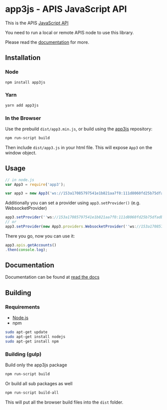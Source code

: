 # app3js - APIS JavaScript API

This is the APIS [JavaScript API][docs]

You need to run a local or remote APIS node to use this library.

Please read the [documentation][docs] for more.

## Installation

### Node

```bash
npm install app3js
```

### Yarn

```bash
yarn add app3js
```

### In the Browser

Use the prebuild ``dist/app3.min.js``, or
build using the [app3js][repo] repository:

```bash
npm run-script build
```

Then include `dist/app3.js` in your html file.
This will expose `App3` on the window object.

## Usage

```js
// in node.js
var App3 = require('app3');

var app3 = new App3('ws://153a17085797541e1b821aa7f0:111d8060fd25b75dfadbe0379f@127.0.0.1:40405');

```

Additionally you can set a provider using `app3.setProvider()` (e.g. WebsocketProvider)

```js
app3.setProvider(''ws://153a17085797541e1b821aa7f0:111d8060fd25b75dfadbe0379f@127.0.0.1:40405'');
// or
app3.setProvider(new App3.providers.WebsocketProvider(''ws://153a17085797541e1b821aa7f0:111d8060fd25b75dfadbe0379f@127.0.0.1:40405''));
```

There you go, now you can use it:

```js
app3.apis.getAccounts()
.then(console.log);
```

## Documentation

Documentation can be found at [read the docs][docs]


## Building

### Requirements

* [Node.js](https://nodejs.org)
* npm

```bash
sudo apt-get update
sudo apt-get install nodejs
sudo apt-get install npm
```

### Building (gulp)

Build only the app3js package

```bash
npm run-script build
```

Or build all sub packages as well

```bash
npm run-script build-all
```

This will put all the browser build files into the `dist` folder.


[repo]: https://github.com/APIS-Platform/app3.js
[docs]: https://app3js.readthedocs.io/en/latest
[npm-url]: https://npmjs.org/package/app3js